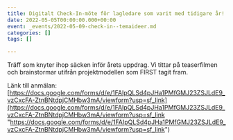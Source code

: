 ```yaml
---
title: Digitalt Check-In-möte för lagledare som varit med tidigare år!
date: 2022-05-05T00:00:00.000+00:00
event: _events/2022-05-09-check-in--temaideer.md
categories: []
tags: []

---
```

Träff som knyter ihop säcken inför årets uppdrag. Vi tittar på teaserfilmen och brainstormar utifrån projektmodellen som FIRST tagit fram.

Länk till anmälan:[ ](https://docs.google.com/forms/d/e/1FAIpQLSd4pJHa1PMfGMJ23ZSJLdE9_vzCxcFA-ZtnBNtdpjCMHbw3mA/viewform?usp=sf_link)[https://docs.google.com/forms/d/e/1FAIpQLSd4pJHa1PMfGMJ23ZSJLdE9_vzCxcFA-ZtnBNtdpjCMHbw3mA/viewform?usp=sf_link](https://docs.google.com/forms/d/e/1FAIpQLSd4pJHa1PMfGMJ23ZSJLdE9_vzCxcFA-ZtnBNtdpjCMHbw3mA/viewform?usp=sf_link "https://docs.google.com/forms/d/e/1FAIpQLSd4pJHa1PMfGMJ23ZSJLdE9_vzCxcFA-ZtnBNtdpjCMHbw3mA/viewform?usp=sf_link")